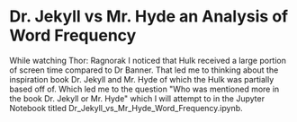 # Dr. Jekyll vs Mr. Hyde an Analysis of Word Frequency
While watching Thor: Ragnorak I noticed that Hulk received a large portion 
of screen time compared to Dr Banner. That led me to thinking about the 
inspiration book Dr. Jekyll and Mr. Hyde of which the Hulk was partially 
based off of. Which led me to the question "Who was mentioned more in the book 
Dr. Jekyll or Mr. Hyde" which I will attempt to in the Jupyter Notebook titled
Dr_Jekyll_vs_Mr_Hyde_Word_Frequency.ipynb.

